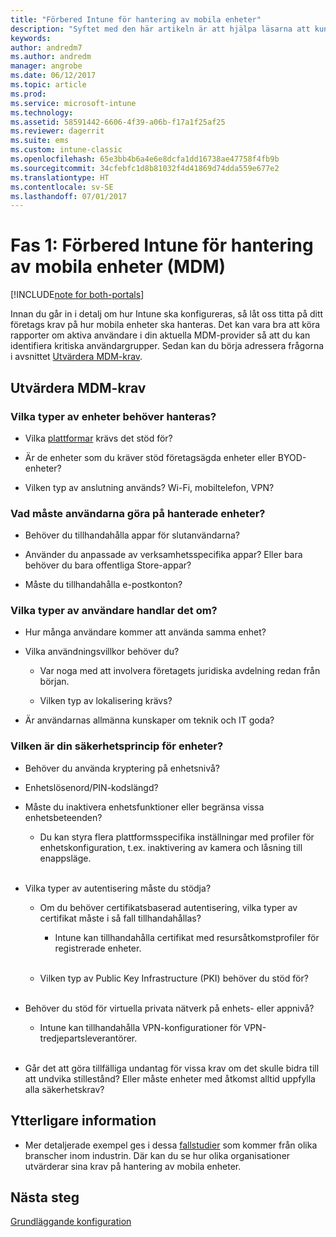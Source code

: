 ```yaml
---
title: "Förbered Intune för hantering av mobila enheter"
description: "Syftet med den här artikeln är att hjälpa läsarna att kunna utvärdera sina verkamhetsrelaterade krav och tekniska krav innan migreringen till Intune görs."
keywords: 
author: andredm7
ms.author: andredm
manager: angrobe
ms.date: 06/12/2017
ms.topic: article
ms.prod: 
ms.service: microsoft-intune
ms.technology: 
ms.assetid: 58591442-6606-4f39-a06b-f17a1f25af25
ms.reviewer: dagerrit
ms.suite: ems
ms.custom: intune-classic
ms.openlocfilehash: 65e3bb4b6a4e6e8dcfa1dd16738ae47758f4fb9b
ms.sourcegitcommit: 34cfebfc1d8b81032f4d41869d74dda559e677e2
ms.translationtype: HT
ms.contentlocale: sv-SE
ms.lasthandoff: 07/01/2017
---
```

# <a name="phase-1-prepare-intune-for-mobile-device-management-mdm"></a>Fas 1: Förbered Intune för hantering av mobila enheter (MDM)

[!INCLUDE[note for both-portals](./includes/note-for-both-portals.md)]

Innan du går in i detalj om hur Intune ska konfigureras, så låt oss titta på ditt företags krav på hur mobila enheter ska hanteras. Det kan vara bra att köra rapporter om aktiva användare i din aktuella MDM-provider så att du kan identifiera kritiska användargrupper. Sedan kan du börja adressera frågorna i avsnittet [Utvärdera MDM-krav](migration-guide-prepare.md#assess-mdm-requirements).

## <a name="assess-mdm-requirements"></a>Utvärdera MDM-krav

### <a name="what-kinds-of-devices-do-you-need-to-manage"></a>Vilka typer av enheter behöver hanteras?

-   Vilka [plattformar](/intune-classic/get-started/supported-mobile-devices-and-computers) krävs det stöd för?

-   Är de enheter som du kräver stöd företagsägda enheter eller BYOD-enheter?

-   Vilken typ av anslutning används? Wi-Fi, mobiltelefon, VPN?

### <a name="what-do-your-users-need-to-do-on-managed-devices"></a>Vad måste användarna göra på hanterade enheter?

-   Behöver du tillhandahålla appar för slutanvändarna?

-   Använder du anpassade av verksamhetsspecifika appar? Eller bara behöver du bara offentliga Store-appar?

-   Måste du tillhandahålla e-postkonton?

### <a name="what-kinds-of-users"></a>Vilka typer av användare handlar det om?

-   Hur många användare kommer att använda samma enhet?

-   Vilka användningsvillkor behöver du?

    -   Var noga med att involvera företagets juridiska avdelning redan från början.

    -   Vilken typ av lokalisering krävs?

-   Är användarnas allmänna kunskaper om teknik och IT goda?

### <a name="what-is-your-device-security-policy"></a>Vilken är din säkerhetsprincip för enheter?

-   Behöver du använda kryptering på enhetsnivå?

-   Enhetslösenord/PIN-kodslängd?

-   Måste du inaktivera enhetsfunktioner eller begränsa vissa enhetsbeteenden?

    -   Du kan styra flera plattformsspecifika inställningar med profiler för enhetskonfiguration, t.ex. inaktivering av kamera och låsning till enappsläge.
<br></br>
-   Vilka typer av autentisering måste du stödja?

    -   Om du behöver certifikatsbaserad autentisering, vilka typer av certifikat måste i så fall tillhandahållas?

        -   Intune kan tillhandahålla certifikat med resursåtkomstprofiler för registrerade enheter.
<br></br>
    -   Vilken typ av Public Key Infrastructure (PKI) behöver du stöd för?
<br></br>
-   Behöver du stöd för virtuella privata nätverk på enhets- eller appnivå?

    -   Intune kan tillhandahålla VPN-konfigurationer för VPN-tredjepartsleverantörer.
<br></br>
-   Går det att göra tillfälliga undantag för vissa krav om det skulle bidra till att undvika stillestånd? Eller måste enheter med åtkomst alltid uppfylla alla säkerhetskrav?

## <a name="additional-information"></a>Ytterligare information

-   Mer detaljerade exempel ges i dessa [fallstudier](https://customers.microsoft.com/story/mwh-global-now-part-of-stantec-secures-mobile-devices-with-intune) som kommer från olika branscher inom industrin. Där kan du se hur olika organisationer utvärderar sina krav på hantering av mobila enheter.

## <a name="next-steps"></a>Nästa steg

[Grundläggande konfiguration](migration-guide-setup.md)
